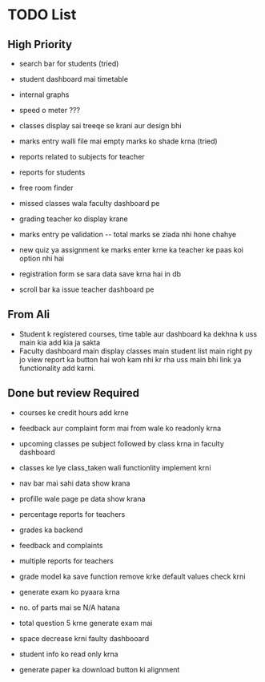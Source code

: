 # TODO List

## High Priority

- search bar for students (tried)
- student dashboard mai timetable
- internal graphs
- speed o meter ???

- classes display sai treeqe se krani aur design bhi

- marks entry walli file mai empty marks ko shade krna (tried)
- reports related to subjects for teacher



- reports for students
- free room finder
- missed classes wala faculty dashboard pe
- grading teacher ko display krane
- marks entry pe validation -- total marks se ziada nhi hone chahye
- new quiz ya assignment ke marks enter krne ka teacher ke paas koi option nhi hai
- registration form se sara data save krna hai in db
- scroll bar ka issue teacher dashboard pe

## From Ali
- Student k registered courses, time table aur dashboard ka dekhna k uss main kia add kia ja sakta
- Faculty dashboard main display classes main student list main right py jo view report ka button hai woh kam nhi kr rha uss main bhi link ya functionality add karni.






## Done but review Required

- courses ke credit hours add krne
- feedback aur complaint form mai from wale ko readonly krna
- upcoming classes pe subject followed by class krna in faculty dashboard
- classes ke lye class_taken wali functionlity implement krni
- nav bar mai sahi data show krana
- profille wale page pe data show krana
- percentage reports for teachers
- grades ka backend
- feedback and complaints
- multiple reports for teachers
- grade model ka save function remove krke default values check krni


- generate exam ko pyaara krna
- no. of parts mai se N/A hatana
- total question 5 krne generate exam mai
- space decrease krni faulty dashbooard
- student info ko read only krna
- generate paper ka download button ki alignment





